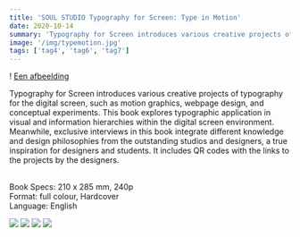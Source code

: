 ```yaml
---
title: 'SOUL STUDIO Typography for Screen: Type in Motion'
date: 2020-10-14
summary: 'Typography for Screen introduces various creative projects of typography for the digital screen, such as motion graphics, webpage design, and conceptual experiments. This book explores typographic application in visual and information hierarchies within the digital screen environment.'
image: '/img/typemotion.jpg'
tags: ['tag4', 'tag6', 'tag7']
---
```

! [Een afbeelding](/img/typemotion.jpg)


Typography for Screen introduces various creative projects of typography for the digital screen, such as motion graphics, webpage design, and conceptual experiments. This book explores typographic application in visual and information hierarchies within the digital screen environment. Meanwhile, exclusive interviews in this book integrate different knowledge and design philosophies from the outstanding studios and designers, a true inspiration for designers and students. It includes QR codes with the links to the projects by the designers.

<br>Book Specs: 210 x 285 mm, 240p <br>
Format: full colour, Hardcover <br>
Language: English

<div class="grid">
  <img  src="/img/type4.jpg">
  <img  src="/img/type2.jpg">
  <img  src="/img/type3.jpg">
  <img  src="/img/type1.jpg">
</div>
